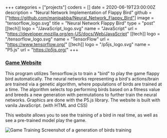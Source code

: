 +++
categories = ["projects"]
coders = []
date = 2020-06-19T23:00:00Z
description = "Neural Network Implementation of Flappy Bird"
github = ["https://github.com/manipabba/Neural_Network_Flappy_Bird"]
image = "tensorflow_logo.svg"
title = "Neural Network Flappy Bird"
type = "post"
[[tech]]
logo = "/JavaScript_logo.svg"
name = "JavaScript"
url = "https://developer.mozilla.org/en-US/docs/Web/JavaScript"
[[tech]]
logo = "/tensorflow_logo.svg"
name = "TensorFlow"
url = "https://www.tensorflow.org/"
[[tech]]
logo = "/p5js_logo.svg"
name = "P5.js"
url = "https://p5js.org/"
+++
### [Game Website](https://manipabba.github.io/Neural_Network_Flappy_Bird/)
This program utilizes Tensorflow.js to train a "bird" to play the game flappy bird automatically. The neural networks representing a bird's actions/brain are trained via a genetic algorithm, where populations of birds are trained at a time. The algorithm selects top performing birds based on a fitness value and breeds a new generation with permutations to further train the neural networks. Graphics are done with the P5.js library. The website is built with vanila JavaScript. (with HTML and CSS)

This website allows you to see the training of a bird in real time, as well as see a pre-trained model play the game. 

![Game Training](/nn_fbird_training.png)
Screenshot of a generation of birds training
